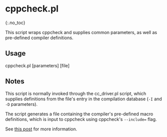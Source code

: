 # cppcheck.pl
{:.no_toc}

This script wraps cppcheck and supplies common parameters, as well as pre-defined compiler definitions.

## Usage
cppcheck.pl [parameters] [file]

## Notes
This script is normally invoked through the cc_driver.pl script, which supplies definitions from the file's entry in the compilation database (`-I` and `-D` parameters).

The script generates a file containing the compiler's pre-defined macro definitions, which is input to cppcheck using cppcheck's `--include=` flag.

See [this post](/blog/2016/04/07/mo-static) for more information.

